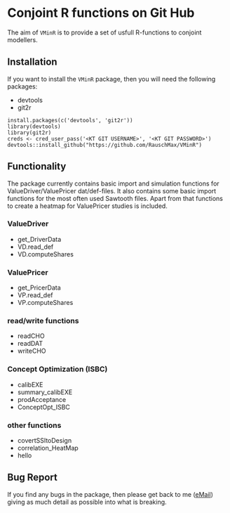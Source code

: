 # Conjoint R functions on Git Hub
The aim of `VMinR` is to provide a set of usfull R-functions to conjoint modellers.

## Installation
If you want to install the `VMinR` package, then you will need the following packages:

* devtools
* git2r

```
install.packages(c('devtools', 'git2r'))
library(devtools)
library(git2r)
creds <- cred_user_pass('<KT GIT USERNAME>', '<KT GIT PASSWORD>')
devtools::install_github("https://github.com/RauschMax/VMinR")
```

## Functionality
The package currently contains basic import and simulation functions for ValueDriver/ValuePricer dat/def-files. 
It also contains some basic import functions for the most often used Sawtooth files. 
Apart from that functions to create a heatmap for ValuePricer studies is included.

### ValueDriver
* get_DriverData
* VD.read_def
* VD.computeShares

### ValuePricer
* get_PricerData
* VP.read_def
* VP.computeShares

### read/write functions
* readCHO
* readDAT
* writeCHO

### Concept Optimization (ISBC)
* calibEXE
* summary_calibEXE
* prodAcceptance
* ConceptOpt_ISBC

### other functions
* covertSSItoDesign
* correlation_HeatMap
* hello

## Bug Report

If you find any bugs in the package, then please get back to me ([eMail](mailto:maximilian.rausch@tns-infratest.com)) giving as much detail as possible into what is breaking.
